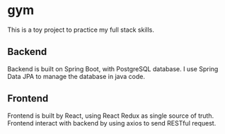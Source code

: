 # gym

This is a toy project to practice my full stack skills.

## Backend

Backend is built on Spring Boot, with PostgreSQL database. I use Spring Data JPA to manage the database in java code.

## Frontend

Frontend is built by React, using React Redux as single source of truth. Frontend interact with backend by using axios to send RESTful request.
